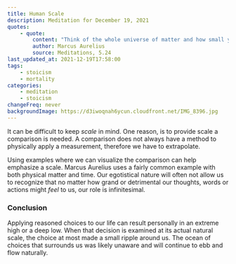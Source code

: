 ```yaml
---
title: Human Scale
description: Meditation for December 19, 2021
quotes:
    - quote:
        content: "Think of the whole universe of matter and how small your share. Think about the expanse of time and how brief almost momentary the part marked for you. Think of the workings of fate and how infinitesimal your role."
        author: Marcus Aurelius
        source: Meditations, 5.24
last_updated_at: 2021-12-19T17:58:00
tags:
    - stoicism
    - mortality
categories:
    - meditation
    - stoicism
changeFreq: never
backgroundImage: https://d3iwoqnah6ycun.cloudfront.net/IMG_8396.jpg
---
```


It can be difficult to keep *scale* in mind. One reason, is to provide scale a comparison is needed. A comparison does 
not always have a method to physically apply a measurement, therefore we have to extrapolate.

Using examples where we can visualize the comparison can help emphasize a scale. Marcus Aurelius uses a fairly common 
example with both physical matter and time. Our egotistical nature will often not allow us to recognize that no matter 
how grand or detrimental our thoughts, words or actions might *feel* to us, our role is infinitesimal.

### Conclusion

Applying reasoned choices to our life can result personally in an extreme high or a deep low. When that decision is 
examined at its actual natural scale, the choice at most made a small ripple around us. The ocean of choices that 
surrounds us was likely unaware and will continue to ebb and flow naturally.
